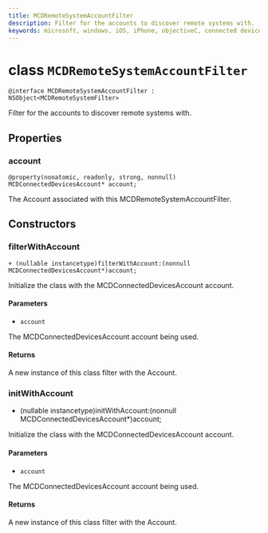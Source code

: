 ```yaml
---
title: MCDRemoteSystemAccountFilter
description: Filter for the accounts to discover remote systems with.
keywords: microsoft, windows, iOS, iPhone, objectiveC, connected devices, Project Rome
---
```


# class `MCDRemoteSystemAccountFilter` 

```
@interface MCDRemoteSystemAccountFilter : NSObject<MCDRemoteSystemFilter>
```  

Filter for the accounts to discover remote systems with.

## Properties

### account
`@property(nonatomic, readonly, strong, nonnull) MCDConnectedDevicesAccount* account;`

The Account associated with this MCDRemoteSystemAccountFilter.

## Constructors

### filterWithAccount
`+ (nullable instancetype)filterWithAccount:(nonnull MCDConnectedDevicesAccount*)account;`

Initialize the class with the MCDConnectedDevicesAccount account.

#### Parameters 
* `account` 

The MCDConnectedDevicesAccount account being used.

#### Returns
A new instance of this class filter with the Account.

### initWithAccount
- (nullable instancetype)initWithAccount:(nonnull MCDConnectedDevicesAccount*)account;

Initialize the class with the MCDConnectedDevicesAccount account.

#### Parameters 
* `account` 

The MCDConnectedDevicesAccount account being used.

#### Returns
A new instance of this class filter with the Account.